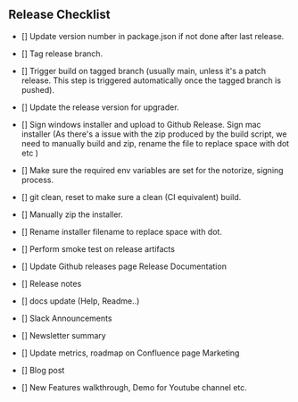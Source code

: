 ## Release Checklist

- [] Update version number in package.json if not done after last release.
- [] Tag release branch.
- [] Trigger build on tagged branch (usually main, unless it's a patch release. This step is triggered automatically once the tagged branch is pushed).
- [] Update the release version for upgrader.
- [] Sign windows installer and upload to Github Release.
  Sign mac installer (As there's a issue with the zip produced by the build script, we need to manually build and zip, rename the file to replace space with dot etc )
- [] Make sure the required env variables are set for the notorize, signing process.
- [] git clean, reset to make sure a clean (CI equivalent) build.
- [] Manually zip the installer.
- [] Rename installer filename to replace space with dot.

- [] Perform smoke test on release artifacts
- [] Update Github releases page
  Release Documentation
- [] Release notes
- [] docs update (Help, Readme..)
- [] Slack Announcements
- [] Newsletter summary
- [] Update metrics, roadmap on Confluence page
  Marketing
- [] Blog post
- [] New Features walkthrough, Demo for Youtube channel etc.